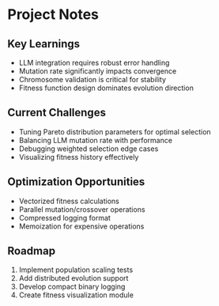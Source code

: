 
# Project Notes

## Key Learnings
- LLM integration requires robust error handling  
- Mutation rate significantly impacts convergence  
- Chromosome validation is critical for stability  
- Fitness function design dominates evolution direction  

## Current Challenges
- Tuning Pareto distribution parameters for optimal selection
- Balancing LLM mutation rate with performance
- Debugging weighted selection edge cases
- Visualizing fitness history effectively

## Optimization Opportunities
- Vectorized fitness calculations
- Parallel mutation/crossover operations
- Compressed logging format
- Memoization for expensive operations

## Roadmap
1. Implement population scaling tests
2. Add distributed evolution support
3. Develop compact binary logging
4. Create fitness visualization module
